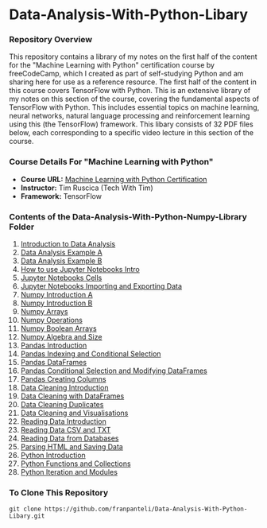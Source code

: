 # Data-Analysis-With-Python-Libary
### Repository Overview 

This repository contains a library of my notes on the first half of the content for the "Machine Learning with Python" certification course by freeCodeCamp, which I created as part of self-studying Python and am sharing here for use as a reference resource. The first half of the content in this course covers TensorFlow with Python. This is an extensive library of my notes on this section of the course, covering the fundamental aspects of TensorFlow with Python. This includes essential topics on machine learning, neural networks, natural language processing and reinforcement learning using this (the TensorFlow) framework. This libary consists of 32 PDF files below, each corresponding to a specific video lecture in this section of the course. 

### Course Details For "Machine Learning with Python"
- **Course URL:** [Machine Learning with Python Certification](https://www.freecodecamp.org/learn/machine-learning-with-python/#tensorflow)
- **Instructor:** Tim Ruscica (Tech With Tim)
- **Framework:** TensorFlow

### Contents of the Data-Analysis-With-Python-Numpy-Library Folder
1. [Introduction to Data Analysis](https://github.com/franpanteli/Data-Analysis-With-Python-Libary/blob/main/Data-Analysis-With-Python-Numpy-Libary/1%20Introduction%20to%20Data%20Analysis.pdf)
2. [Data Analysis Example A](https://github.com/franpanteli/Data-Analysis-With-Python-Libary/blob/main/Data-Analysis-With-Python-Numpy-Libary/2%20Data%20Analysis%20Example%20A.pdf)
3. [Data Analysis Example B](https://github.com/franpanteli/Data-Analysis-With-Python-Libary/blob/main/Data-Analysis-With-Python-Numpy-Libary/3%20Data%20Analysis%20Example%20B.pdf)
4. [How to use Jupyter Notebooks Intro](https://github.com/franpanteli/Data-Analysis-With-Python-Libary/blob/main/Data-Analysis-With-Python-Numpy-Libary/4%20How%20to%20use%20Jupyter%20Notebooks%20Intro.pdf)
5. [Jupyter Notebooks Cells](https://github.com/franpanteli/Data-Analysis-With-Python-Libary/blob/main/Data-Analysis-With-Python-Numpy-Libary/5%20Jupyter%20Notebooks%20Cells.pdf)
6. [Jupyter Notebooks Importing and Exporting Data](https://github.com/franpanteli/Data-Analysis-With-Python-Libary/blob/main/Data-Analysis-With-Python-Numpy-Libary/6%20Jupyter%20Notebooks%20Importing%20and%20Exporting%20Data.pdf)
7. [Numpy Introduction A](https://github.com/franpanteli/Data-Analysis-With-Python-Libary/blob/main/Data-Analysis-With-Python-Numpy-Libary/7%20Numpy%20Introduction%20A.pdf)
8. [Numpy Introduction B](https://github.com/franpanteli/Data-Analysis-With-Python-Libary/blob/main/Data-Analysis-With-Python-Numpy-Libary/8%20Numpy%20Introduction%20B.pdf)
9. [Numpy Arrays](https://github.com/franpanteli/Data-Analysis-With-Python-Libary/blob/main/Data-Analysis-With-Python-Numpy-Libary/9%20Numpy%20Arrays.pdf)
10. [Numpy Operations](https://github.com/franpanteli/Data-Analysis-With-Python-Libary/blob/main/Data-Analysis-With-Python-Numpy-Libary/10%20Numpy%20Operations.pdf)
11. [Numpy Boolean Arrays](https://github.com/franpanteli/Data-Analysis-With-Python-Libary/blob/main/Data-Analysis-With-Python-Numpy-Libary/11%20Numpy%20Boolean%20Arrays.pdf)
12. [Numpy Algebra and Size](https://github.com/franpanteli/Data-Analysis-With-Python-Libary/blob/main/Data-Analysis-With-Python-Numpy-Libary/12%20Numpy%20Algebra%20and%20Size.pdf)
13. [Pandas Introduction](https://github.com/franpanteli/Data-Analysis-With-Python-Libary/blob/main/Data-Analysis-With-Python-Numpy-Libary/13%20Pandas%20Introduction.pdf)
14. [Pandas Indexing and Conditional Selection](https://github.com/franpanteli/Data-Analysis-With-Python-Libary/blob/main/Data-Analysis-With-Python-Numpy-Libary/14%20Pandas%20Indexing%20and%20Conditional%20Selection.pdf)
15. [Pandas DataFrames](https://github.com/franpanteli/Data-Analysis-With-Python-Libary/blob/main/Data-Analysis-With-Python-Numpy-Libary/15%20Pandas%20DataFrames.pdf)
16. [Pandas Conditional Selection and Modifying DataFrames](https://github.com/franpanteli/Data-Analysis-With-Python-Libary/blob/main/Data-Analysis-With-Python-Numpy-Libary/16%20Pandas%20Conditional%20Selection%20and%20Modifying%20DataFrames.pdf)
17. [Pandas Creating Columns](https://github.com/franpanteli/Data-Analysis-With-Python-Libary/blob/main/Data-Analysis-With-Python-Numpy-Libary/17%20Pandas%20Creating%20Columns.pdf)
18. [Data Cleaning Introduction](https://github.com/franpanteli/Data-Analysis-With-Python-Libary/blob/main/Data-Analysis-With-Python-Numpy-Libary/18%20Data%20Cleaning%20Introduction.pdf)
19. [Data Cleaning with DataFrames](https://github.com/franpanteli/Data-Analysis-With-Python-Libary/blob/main/Data-Analysis-With-Python-Numpy-Libary/19%20Data%20Cleaning%20with%20DataFrames.pdf)
20. [Data Cleaning Duplicates](https://github.com/franpanteli/Data-Analysis-With-Python-Libary/blob/main/Data-Analysis-With-Python-Numpy-Libary/20%20Data%20Cleaning%20Duplicates.pdf)
21. [Data Cleaning and Visualisations](https://github.com/franpanteli/Data-Analysis-With-Python-Libary/blob/main/Data-Analysis-With-Python-Numpy-Libary/21%20Data%20Cleaning%20and%20Visualisations.pdf)
22. [Reading Data Introduction](https://github.com/franpanteli/Data-Analysis-With-Python-Libary/blob/main/Data-Analysis-With-Python-Numpy-Libary/22%20Reading%20Data%20Introduction.pdf)
23. [Reading Data CSV and TXT](https://github.com/franpanteli/Data-Analysis-With-Python-Libary/blob/main/Data-Analysis-With-Python-Numpy-Libary/23%20Reading%20Data%20CSV%20and%20TXT.pdf)
24. [Reading Data from Databases](https://github.com/franpanteli/Data-Analysis-With-Python-Libary/blob/main/Data-Analysis-With-Python-Numpy-Libary/24%20Reading%20Data%20from%20Databases.pdf)
25. [Parsing HTML and Saving Data](https://github.com/franpanteli/Data-Analysis-With-Python-Libary/blob/main/Data-Analysis-With-Python-Numpy-Libary/25%20Parsing%20HTML%20and%20Saving%20Data.pdf)
26. [Python Introduction](https://github.com/franpanteli/Data-Analysis-With-Python-Libary/blob/main/Data-Analysis-With-Python-Numpy-Libary/26%20Python%20Introduction.pdf)
27. [Python Functions and Collections](https://github.com/franpanteli/Data-Analysis-With-Python-Libary/blob/main/Data-Analysis-With-Python-Numpy-Libary/27%20Python%20Functions%20and%20Collections.pdf)
28. [Python Iteration and Modules](https://github.com/franpanteli/Data-Analysis-With-Python-Libary/blob/main/Data-Analysis-With-Python-Numpy-Libary/28%20Python%20Iteration%20and%20Modules.pdf)

### To Clone This Repository
```
git clone https://github.com/franpanteli/Data-Analysis-With-Python-Libary.git
```
